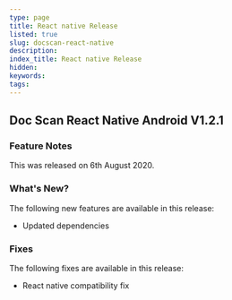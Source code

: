 ```yaml
---
type: page
title: React native Release
listed: true
slug: docscan-react-native
description: 
index_title: React native Release
hidden: 
keywords: 
tags: 
---
```


## Doc Scan React Native Android V1.2.1

### Feature Notes

This was released on 6th August 2020.

### What's New?

The following new features are available in this release:

- Updated dependencies

### Fixes

The following fixes are available in this release:

- React native compatibility fix